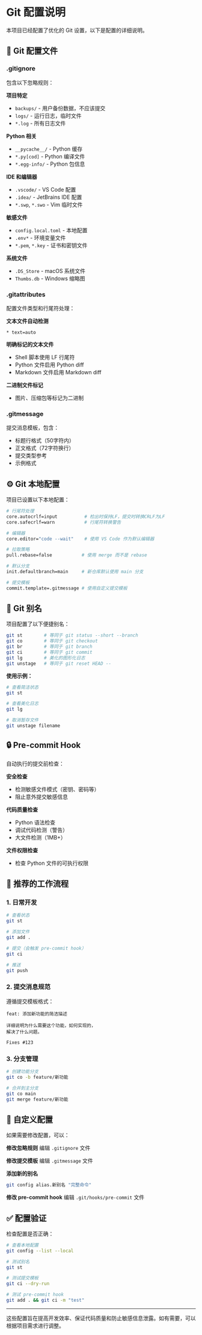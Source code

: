 # Git 配置说明

本项目已经配置了优化的 Git 设置，以下是配置的详细说明。

## 📁 Git 配置文件

### .gitignore
包含以下忽略规则：

**项目特定**
- `backups/` - 用户备份数据，不应该提交
- `logs/` - 运行日志，临时文件
- `*.log` - 所有日志文件

**Python 相关**
- `__pycache__/` - Python 缓存
- `*.py[cod]` - Python 编译文件
- `*.egg-info/` - Python 包信息

**IDE 和编辑器**
- `.vscode/` - VS Code 配置
- `.idea/` - JetBrains IDE 配置
- `*.swp`, `*.swo` - Vim 临时文件

**敏感文件**
- `config.local.toml` - 本地配置
- `.env*` - 环境变量文件
- `*.pem`, `*.key` - 证书和密钥文件

**系统文件**
- `.DS_Store` - macOS 系统文件
- `Thumbs.db` - Windows 缩略图

### .gitattributes
配置文件类型和行尾符处理：

**文本文件自动检测**
```
* text=auto
```

**明确标记的文本文件**
- Shell 脚本使用 LF 行尾符
- Python 文件启用 Python diff
- Markdown 文件启用 Markdown diff

**二进制文件标记**
- 图片、压缩包等标记为二进制

### .gitmessage
提交消息模板，包含：
- 标题行格式（50字符内）
- 正文格式（72字符换行）
- 提交类型参考
- 示例格式

## ⚙️ Git 本地配置

项目已设置以下本地配置：

```bash
# 行尾符处理
core.autocrlf=input          # 检出时保持LF，提交时转换CRLF为LF
core.safecrlf=warn           # 行尾符转换警告

# 编辑器
core.editor="code --wait"    # 使用 VS Code 作为默认编辑器

# 拉取策略
pull.rebase=false           # 使用 merge 而不是 rebase

# 默认分支
init.defaultbranch=main     # 新仓库默认使用 main 分支

# 提交模板
commit.template=.gitmessage # 使用自定义提交模板
```

## 🔗 Git 别名

项目配置了以下便捷别名：

```bash
git st        # 等同于 git status --short --branch
git co        # 等同于 git checkout
git br        # 等同于 git branch
git ci        # 等同于 git commit
git lg        # 美化的图形化日志
git unstage   # 等同于 git reset HEAD --
```

**使用示例：**
```bash
# 查看简洁状态
git st

# 查看美化日志
git lg

# 取消暂存文件
git unstage filename
```

## 🔒 Pre-commit Hook

自动执行的提交前检查：

**安全检查**
- 检测敏感文件模式（密钥、密码等）
- 阻止意外提交敏感信息

**代码质量检查**
- Python 语法检查
- 调试代码检测（警告）
- 大文件检测（1MB+）

**文件权限检查**
- 检查 Python 文件的可执行权限

## 📝 推荐的工作流程

### 1. 日常开发
```bash
# 查看状态
git st

# 添加文件
git add .

# 提交（会触发 pre-commit hook）
git ci

# 推送
git push
```

### 2. 提交消息规范
遵循提交模板格式：
```
feat: 添加新功能的简洁描述

详细说明为什么需要这个功能，如何实现的，
解决了什么问题。

Fixes #123
```

### 3. 分支管理
```bash
# 创建功能分支
git co -b feature/新功能

# 合并到主分支
git co main
git merge feature/新功能
```

## 🔧 自定义配置

如果需要修改配置，可以：

**修改忽略规则**
编辑 `.gitignore` 文件

**修改提交模板**
编辑 `.gitmessage` 文件

**添加新的别名**
```bash
git config alias.新别名 "完整命令"
```

**修改 pre-commit hook**
编辑 `.git/hooks/pre-commit` 文件

## ✅ 配置验证

检查配置是否正确：

```bash
# 查看本地配置
git config --list --local

# 测试别名
git st

# 测试提交模板
git ci --dry-run

# 测试 pre-commit hook
git add . && git ci -m "test"
```

---

这些配置旨在提高开发效率、保证代码质量和防止敏感信息泄露。如有需要，可以根据项目需求进行调整。
